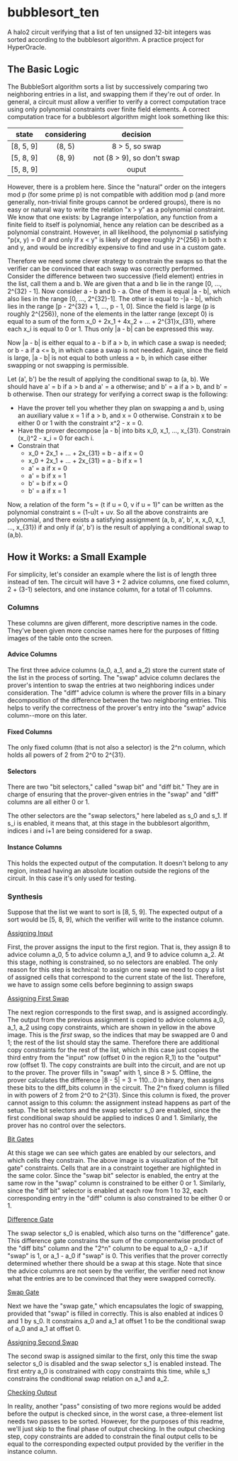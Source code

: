 # bubblesort_ten
A halo2 circuit verifying that a list of ten unsigned 32-bit integers was sorted according to the bubblesort algorithm.  A practice project for HyperOracle.

## The Basic Logic
The BubbleSort algorithm sorts a list by successively comparing two neighboring entries in a list, and swapping them if they're out of order.  In general, a circuit must allow a verifier to verify a correct computation trace using only polynomial constraints over finite field elements.  A correct computation trace for a bubblesort algorithm might look something like this:

|   state   | considering |    decision                 |
|:---------:|:-----------:|:---------------------------:|
| [8, 5, 9] | (8, 5)      | 8 > 5,  so swap             |
| [5, 8, 9] | (8, 9)      | not (8 > 9),  so don't swap |
| [5, 8, 9] |             |         ouput               |

However, there is a problem here.  Since the "natural" order on the integers mod p (for some prime p) is not compatible with addition mod p (and more generally, non-trivial finite groups cannot be ordered groups), there is no easy or natural way to write the relation "x > y" as a polynomial constraint.  We know that one exists: by Lagrange interpolation, any function from a finite field to itself is polynomial, hence any relation can be described as a polynomial constraint.  However, in all likelihood, the polynomial p satisfying "p(x, y) = 0 if and only if x < y" is likely of degree roughly 2^{256} in both x and y, and would be incredibly expensive to find and use in a custom gate.

Therefore we need some clever strategy to constrain the swaps so that the verifier can be convinced that each swap was correctly performed.  Consider the difference between two successive (field element) entries in the list, call them a and b.  We are given that a and b lie in the range [0, ..., 2^{32} - 1].  Now consider a - b and b - a.  One of them is equal |a - b|, which also lies in the range [0, ..., 2^{32}-1].  The other is equal to -|a - b|, which lies in the range [p - 2^{32} + 1, ..., p - 1, 0].  Since the field is large (p is roughly 2^{256}), none of the elements in the latter range (except 0) is equal to a sum of the form x_0 + 2x_1 + 4x_2 + ... + 2^{31}x_{31}, where each x_i is equal to 0 or 1.  Thus only |a - b| can be expressed this way.  

Now |a - b| is either equal to a - b if a > b, in which case a swap is needed; or b - a if a <= b, in which case a swap is not needed.  Again, since the field is large, |a - b| is not equal to both unless a = b, in which case either swapping or not swapping is permissible.

Let (a', b') be the result of applying the conditional swap to (a, b).  We should have a' = b if a > b and a' = a otherwise; and b' = a if a > b, and b' = b otherwise.  Then our strategy for verifying a correct swap is the following:
- Have the prover tell you whether they plan on swapping a and b, using an auxiliary value x = 1 if a > b, and x = 0 otherwise. Constrain x to be either 0 or 1 with the constraint x^2 - x = 0.
- Have the prover decompose |a - b| into bits x_0, x_1, ..., x_{31}. Constrain (x_i)^2 - x_i = 0 for each i.
- Constrain that
  - x_0 + 2x_1 + ... + 2x_{31} = b - a if x = 0
  - x_0 + 2x_1 + ... + 2x_{31} = a - b if x = 1
  - a' = a if x = 0
  - a' = b if x = 1
  - b' = b if x = 0
  - b' = a if x = 1

Now, a relation of the form "s = (t if u = 0, v if u = 1)" can be written as the polynomial constraint s = (1-u)t + uv.  So all the above constraints are polynomial, and there exists a satisfying assignment (a, b, a', b', x, x_0, x_1, ..., x_{31}) if and only if (a', b') is the result of applying a conditional swap to (a,b).

## How it Works: a Small Example

For simplicity, let's consider an example where the list is of length three instead of ten.  The circuit will have 3 + 2 advice columns, one fixed column, 2 + (3-1) selectors, and one instance column, for a total of 11 columns.

### Columns

These columns are given different, more descriptive names in the code.  They've been given more concise names here for the purposes of fitting images of the table onto the screen.

#### Advice Columns
The first three advice columns (a_0, a_1, and a_2) store the current state of the list in the process of sorting.  The "swap" advice column declares the prover's intention to swap the entries at two neighboring indices under consideration.  The "diff" advice column is where the prover fills in a binary decomposition of the difference between the two neighboring entries.  This helps to verify the correctness of the prover's entry into the "swap" advice column--more on this later.

#### Fixed Columns
The only fixed column (that is not also a selector) is the 2^n column, which holds all powers of 2 from 2^0 to 2^{31}.

#### Selectors
There are two "bit selectors," called "swap bit" and "diff bit."  They are in charge of ensuring that the prover-given entries in the "swap" and "diff" columns are all either 0 or 1.

The other selectors are the "swap selectors," here labeled as s_0 and s_1.  If s_i is enabled, it means that, at this stage in the bubblesort algorithm, indices i and i+1 are being considered for a swap.

#### Instance Columns
This holds the expected output of the computation.  It doesn't belong to any region, instead having an absolute location outside the regions of the circuit.  In this case it's only used for testing.

### Synthesis

Suppose that the list we want to sort is [8, 5, 9].  The expected output of a sort would be [5, 8, 9], which the verifier will write to the instance column.

[Assigning Input](images/assigning_input.png)

First, the prover assigns the input to the first region.  That is, they assign 8 to advice column a_0, 5 to advice column a_1, and 9 to advice column a_2.  At this stage, nothing is constrained, so no selectors are enabled.  The only reason for this step is technical: to assign one swap we need to copy a list of assigned cells that correspond to the current state of the list.  Therefore, we have to assign some cells before beginning to assign swaps

[Assigning First Swap](images/assigning_first_swap.png)

The next region corresponds to the first swap, and is assigned accordingly.  The output from the previous assignment is copied to advice columns a_0, a_1, a_2 using copy constraints, which are shown in yellow in the above image.  This is the _first_ swap, so the indices that may be swapped are 0 and 1; the rest of the list should stay the same.  Therefore there are additional copy constraints for the rest of the list, which in this case just copies the third entry from the "input" row (offset 0 in the region R_1) to the "output" row (offset 1).  The copy constraints are built into the circuit, and are not up to the prover.  The prover fills in "swap" with 1, since 8 > 5.  Offline, the prover calculates the difference |8 - 5| = 3 = 110...0 in binary, then assigns these bits to the diff_bits column in the circuit.  The 2^n fixed column is filled in with powers of 2 from 2^0 to 2^{31}.  Since this column is fixed, the prover cannot assign to this column: the assignment instead happens as part of the setup.  The bit selectors and the swap selector s_0 are enabled, since the first conditional swap should be applied to indices 0 and 1.  Similarly, the prover has no control over the selectors.

[Bit Gates](images/bit_gates.png)

At this stage we can see which gates are enabled by our selectors, and which cells they constrain.  The above image is a visualization of the "bit gate" constraints.  Cells that are in a constraint together are highlighted in the same color.  Since the "swap bit" selector is enabled, the entry at the same row in the "swap" column is constrained to be either 0 or 1.  Similarly, since the "diff bit" selector is enabled at each row from 1 to 32, each corresponding entry in the "diff" column is also constrained to be either 0 or 1.

[Difference Gate](images/difference_gate.png)

The swap selector s_0 is enabled, which also turns on the "difference" gate.  This difference gate constrains the sum of the componentwise product of the "diff bits" column and the "2^n" column to be equal to a_0 - a_1 if "swap" is 1, or a_1 - a_0 if "swap" is 0.  This verifies that the prover correctly determined whether there should be a swap at this stage.  Note that since the advice columns are not seen by the verifier, the verifier need not know what the entries are to be convinced that they were swapped correctly.

[Swap Gate](images/swap_gate.png)

Next we have the "swap gate," which encapsulates the logic of swapping, provided that "swap" is filled in correctly.  This is also enabled at indices 0 and 1 by s_0.  It constrains a_0 and a_1 at offset 1 to be the conditional swap of a_0 and a_1 at offset 0.

[Assigning Second Swap](images/assigning_second_swap.png)

The second swap is assigned similar to the first, only this time the swap selector s_0 is disabled and the swap selector s_1 is enabled instead.  The first entry a_0 is constrained with copy constraints this time, while s_1 constrains the conditional swap relation on a_1 and a_2.

[Checking Output](images/checking_output.png)

In reality, another "pass" consisting of two more regions would be added before the output is checked since, in the worst case, a three-element list needs two passes to be sorted.  However, for the purposes of this readme, we'll just skip to the final phase of output checking.  In the output checking step, copy constraints are added to constrain the final output cells to be equal to the corresponding expected output provided by the verifier in the instance column.
